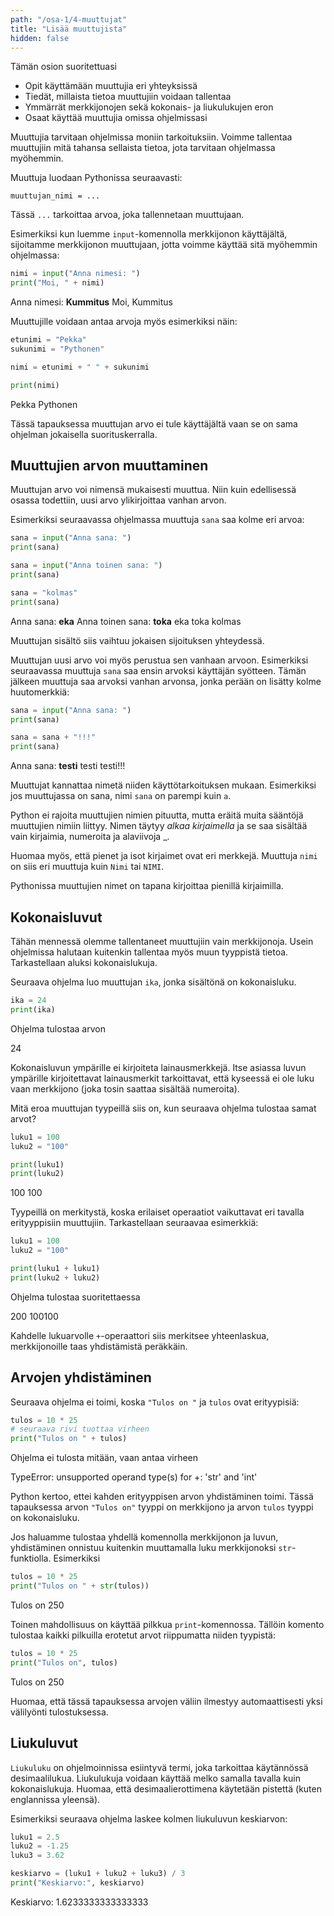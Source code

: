 ```yaml
---
path: "/osa-1/4-muuttujat"
title: "Lisää muuttujista"
hidden: false
---
```


<text-box variant='learningObjectives' nimi='Oppimistavoitteet'>

Tämän osion suoritettuasi

- Opit käyttämään muuttujia eri yhteyksissä
- Tiedät, millaista tietoa muuttujiin voidaan tallentaa
- Ymmärrät merkkijonojen sekä kokonais- ja liukulukujen eron
- Osaat käyttää muuttujia omissa ohjelmissasi

</text-box>


Muuttujia tarvitaan ohjelmissa moniin tarkoituksiin. Voimme tallentaa muuttujiin mitä tahansa sellaista tietoa, jota tarvitaan ohjelmassa myöhemmin.

Muuttuja luodaan Pythonissa seuraavasti:

`muuttujan_nimi = ...`

Tässä `...` tarkoittaa arvoa, joka tallennetaan muuttujaan.

Esimerkiksi kun luemme `input`-komennolla merkkijonon käyttäjältä, sijoitamme merkkijonon muuttujaan, jotta voimme käyttää sitä myöhemmin ohjelmassa:

```python
nimi = input("Anna nimesi: ")
print("Moi, " + nimi)
```

<sample-output>

Anna nimesi: **Kummitus**
Moi, Kummitus

</sample-output>

Muuttujille voidaan antaa arvoja myös esimerkiksi näin:

```python
etunimi = "Pekka"
sukunimi = "Pythonen"

nimi = etunimi + " " + sukunimi

print(nimi)
```

<sample-output>

Pekka Pythonen

</sample-output>

Tässä tapauksessa muuttujan arvo ei tule käyttäjältä vaan se on sama ohjelman jokaisella suorituskerralla.

## Muuttujien arvon muuttaminen

Muuttujan arvo voi nimensä mukaisesti muuttua. Niin kuin edellisessä osassa todettiin, uusi arvo ylikirjoittaa vanhan arvon.

Esimerkiksi seuraavassa ohjelmassa muuttuja `sana` saa kolme eri arvoa:

```python
sana = input("Anna sana: ")
print(sana)

sana = input("Anna toinen sana: ")
print(sana)

sana = "kolmas"
print(sana)
```

<sample-output>

Anna sana: **eka**
Anna toinen sana: **toka**
eka
toka
kolmas

</sample-output>

Muuttujan sisältö siis vaihtuu jokaisen sijoituksen yhteydessä.

Muuttujan uusi arvo voi myös perustua sen vanhaan arvoon. Esimerkiksi seuraavassa muuttuja `sana` saa ensin arvoksi käyttäjän syötteen. Tämän jälkeen muuttuja saa arvoksi vanhan arvonsa, jonka perään on lisätty kolme huutomerkkiä:

```python
sana = input("Anna sana: ")
print(sana)

sana = sana + "!!!"
print(sana)
```

<sample-output>

Anna sana: **testi**
testi
testi!!!

</sample-output>

<text-box variant="hint" name="Lisää muuttujan nimen valinnasta">

Muuttujat kannattaa nimetä niiden käyttötarkoituksen mukaan.
Esimerkiksi jos muuttujassa on sana, nimi `sana` on parempi kuin `a`.

Python ei rajoita muuttujien nimien pituutta, mutta eräitä muita sääntöjä muuttujien nimiin liittyy. Nimen täytyy _alkaa kirjaimella_ ja se saa sisältää vain kirjaimia, numeroita ja alaviivoja &#95;.

Huomaa myös, että pienet ja isot kirjaimet ovat eri merkkejä. Muuttuja `nimi` on siis eri muuttuja kuin `Nimi` tai `NIMI`.

Pythonissa muuttujien nimet on tapana kirjoittaa pienillä kirjaimilla.

</text-box>

## Kokonaisluvut

Tähän mennessä olemme tallentaneet muuttujiin vain merkkijonoja. Usein ohjelmissa halutaan kuitenkin tallentaa myös muun tyyppistä tietoa. Tarkastellaan aluksi kokonaislukuja.

Seuraava ohjelma luo muuttujan `ika`, jonka sisältönä on kokonaisluku.

```python
ika = 24
print(ika)
```

Ohjelma tulostaa arvon

<sample-output>

24

</sample-output>

Kokonaisluvun ympärille ei kirjoiteta lainausmerkkejä. Itse asiassa luvun ympärille kirjoitettavat lainausmerkit tarkoittavat, että kyseessä ei ole luku vaan merkkijono (joka tosin saattaa sisältää numeroita).

Mitä eroa muuttujan tyypeillä siis on, kun seuraava ohjelma tulostaa samat arvot?

```python
luku1 = 100
luku2 = "100"

print(luku1)
print(luku2)
```

<sample-output>

100
100

</sample-output>

Tyypeillä on merkitystä, koska
erilaiset operaatiot vaikuttavat eri tavalla erityyppisiin muuttujiin. Tarkastellaan seuraavaa esimerkkiä:

```python
luku1 = 100
luku2 = "100"

print(luku1 + luku1)
print(luku2 + luku2)
```

Ohjelma tulostaa suoritettaessa

<sample-output>

200
100100

</sample-output>

Kahdelle lukuarvolle `+`-operaattori siis merkitsee yhteenlaskua, merkkijonoille taas yhdistämistä peräkkäin.

## Arvojen yhdistäminen

Seuraava ohjelma ei toimi, koska `"Tulos on "` ja `tulos` ovat erityypisiä:

```python
tulos = 10 * 25
# seuraava rivi tuottaa virheen
print("Tulos on " + tulos)
```

Ohjelma ei tulosta mitään, vaan antaa virheen

<sample-output>

TypeError: unsupported operand type(s) for +: 'str' and 'int'

</sample-output>

Python kertoo, ettei kahden erityyppisen arvon yhdistäminen toimi. Tässä tapauksessa arvon `"Tulos on"` tyyppi on merkkijono ja arvon `tulos` tyyppi on kokonaisluku.

Jos haluamme tulostaa yhdellä komennolla merkkijonon ja luvun, yhdistäminen onnistuu kuitenkin muuttamalla luku merkkijonoksi `str`-funktiolla. Esimerkiksi

```python
tulos = 10 * 25
print("Tulos on " + str(tulos))
```

<sample-output>

Tulos on 250

</sample-output>

Toinen mahdollisuus on käyttää pilkkua `print`-komennossa. Tällöin komento tulostaa kaikki pilkuilla erotetut arvot riippumatta niiden tyypistä:

```python
tulos = 10 * 25
print("Tulos on", tulos)
```

<sample-output>

Tulos on 250

</sample-output>

Huomaa, että tässä tapauksessa arvojen väliin ilmestyy automaattisesti yksi välilyönti tulostuksessa.

## Liukuluvut

`Liukuluku` on ohjelmoinnissa esiintyvä termi, joka tarkoittaa käytännössä desimaalilukua. Liukulukuja voidaan käyttää melko samalla tavalla kuin kokonaislukuja. Huomaa, että desimaalierottimena käytetään pistettä (kuten englannissa yleensä).

Esimerkiksi seuraava ohjelma laskee kolmen liukuluvun keskiarvon:

```python
luku1 = 2.5
luku2 = -1.25
luku3 = 3.62

keskiarvo = (luku1 + luku2 + luku3) / 3
print("Keskiarvo:", keskiarvo)
```

<sample-output>

Keskiarvo: 1.6233333333333333

</sample-output>
